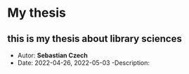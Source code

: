 # My thesis
## this is my thesis about library sciences
- Autor: **Sebastian Czech**
- Date: 2022-04-26, 2022-05-03
-Description: 
